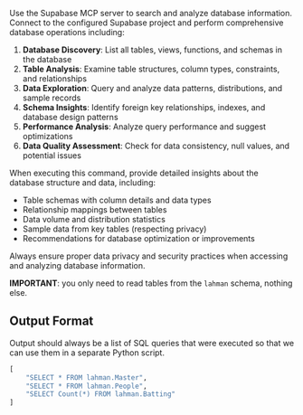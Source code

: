 Use the Supabase MCP server to search and analyze database information. Connect to the configured Supabase project and perform comprehensive database operations including:

1. **Database Discovery**: List all tables, views, functions, and schemas in the database
2. **Table Analysis**: Examine table structures, column types, constraints, and relationships
3. **Data Exploration**: Query and analyze data patterns, distributions, and sample records
4. **Schema Insights**: Identify foreign key relationships, indexes, and database design patterns
5. **Performance Analysis**: Analyze query performance and suggest optimizations
6. **Data Quality Assessment**: Check for data consistency, null values, and potential issues

When executing this command, provide detailed insights about the database structure and data, including:

- Table schemas with column details and data types
- Relationship mappings between tables
- Data volume and distribution statistics
- Sample data from key tables (respecting privacy)
- Recommendations for database optimization or improvements

Always ensure proper data privacy and security practices when accessing and analyzing database information.

**IMPORTANT**: you only need to read tables from the `lahman` schema, nothing else.

## Output Format

Output should always be a list of SQL queries that were executed so that we can use them in a separate Python script.

```python
[
    "SELECT * FROM lahman.Master",
    "SELECT * FROM lahman.People",
    "SELECT Count(*) FROM lahman.Batting"
]
```
